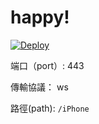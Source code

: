 # happy!


[![Deploy](https://www.herokucdn.com/deploy/button.png)](https://dashboard.heroku.com/new?template=https%3A%2F%2Fgithub.com%2Fgueoome%2Fkuhero)


端口（port）: 443

傳輸協議： ws

路徑(path): `/iPhone` 

